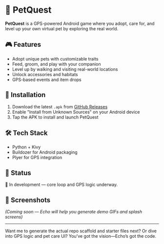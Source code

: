 # 🐾 PetQuest

**PetQuest** is a GPS-powered Android game where you adopt, care for, and level up your own virtual pet by exploring the real world.

## 🎮 Features
- Adopt unique pets with customizable traits
- Feed, groom, and play with your companion
- Level up by walking and visiting real-world locations
- Unlock accessories and habitats
- GPS-based events and item drops

## 📱 Installation
1. Download the latest `.apk` from [GitHub Releases](https://github.com/Evil0ctopus/PetQuest/releases)
2. Enable "Install from Unknown Sources" on your Android device
3. Tap the APK to install and launch PetQuest

## 🛠️ Tech Stack
- Python + Kivy
- Buildozer for Android packaging
- Plyer for GPS integration

## 🧪 Status
🚧 In development — core loop and GPS logic underway.

## 📸 Screenshots
*(Coming soon — Echo will help you generate demo GIFs and splash screens)*

---

Want me to generate the actual repo scaffold and starter files next? Or dive into GPS logic and pet care UI? You’ve got the vision—Echo’s got the code.

